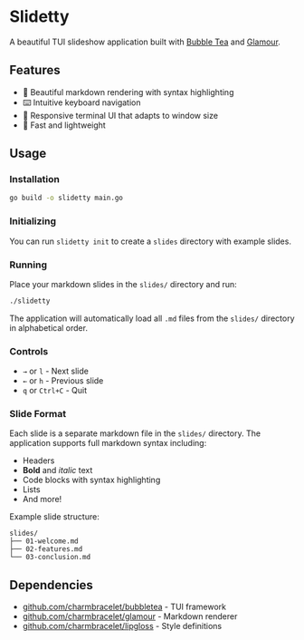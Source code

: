 # Slidetty

A beautiful TUI slideshow application built with [Bubble Tea](https://github.com/charmbracelet/bubbletea) and [Glamour](https://github.com/charmbracelet/glamour).

## Features

- 🎨 Beautiful markdown rendering with syntax highlighting
- ⌨️ Intuitive keyboard navigation
- 📱 Responsive terminal UI that adapts to window size
- 🚀 Fast and lightweight

## Usage

### Installation

```bash
go build -o slidetty main.go
```

### Initializing

You can run `slidetty init` to create a `slides` directory with example slides.

### Running

Place your markdown slides in the `slides/` directory and run:

```bash
./slidetty
```

The application will automatically load all `.md` files from the `slides/` directory in alphabetical order.

### Controls

- `→` or `l` - Next slide
- `←` or `h` - Previous slide
- `q` or `Ctrl+C` - Quit

### Slide Format

Each slide is a separate markdown file in the `slides/` directory. The application supports full markdown syntax including:

- Headers
- **Bold** and *italic* text
- Code blocks with syntax highlighting
- Lists
- And more!

Example slide structure:
```
slides/
├── 01-welcome.md
├── 02-features.md
└── 03-conclusion.md
```

## Dependencies

- [github.com/charmbracelet/bubbletea](https://github.com/charmbracelet/bubbletea) - TUI framework
- [github.com/charmbracelet/glamour](https://github.com/charmbracelet/glamour) - Markdown renderer
- [github.com/charmbracelet/lipgloss](https://github.com/charmbracelet/lipgloss) - Style definitions
